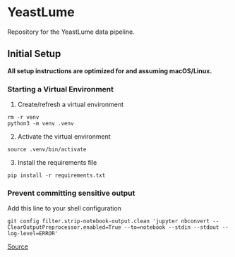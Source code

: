 # YeastLume
Repository for the YeastLume data pipeline.

## Initial Setup

**All setup instructions are optimized for and assuming macOS/Linux.**

### Starting a Virtual Environment

1. Create/refresh a virtual environment
```shell
rm -r venv
python3 -m venv .venv
```

2. Activate the virtual environment
```shell
source .venv/bin/activate
```

3. Install the requirements file
```shell
pip install -r requirements.txt
```

### Prevent committing sensitive output

Add this line to your shell configuration
```shell
git config filter.strip-notebook-output.clean 'jupyter nbconvert --ClearOutputPreprocessor.enabled=True --to=notebook --stdin --stdout --log-level=ERROR'
```

[Source]()

